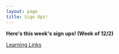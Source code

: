 ```yaml
---
layout: page
title: Sign Ups!
---
```



**Here's this week's sign ups! (Week of 12/2)**

[Learning Links](https://www.signupgenius.com/go/30E0B4AA5AD2FA7FE3-ll107)

